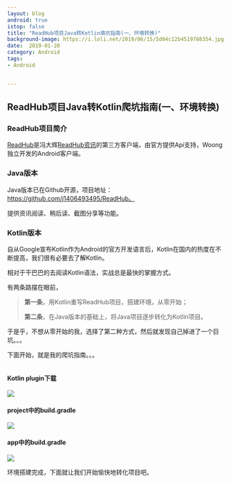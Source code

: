 ```yaml
---
layout: blog 
android: true 
istop: false
title: "ReadHub项目Java转Kotlin填坑指南(一、环境转换)" 
background-image: https://i.loli.net/2019/06/15/5d04c12b4519788354.jpg
date:  2019-01-20
category: Android
tags: 
- Android


---
```


## ReadHub项目Java转Kotlin爬坑指南(一、环境转换)

### ReadHub项目简介

[ReadHub](https://github.com/j1406493495/ReadHub)是冯大辉[ReadHub资讯](https://readhub.me/)的第三方客户端，由官方提供Api支持，Woong独立开发的Android客户端。

### Java版本

Java版本已在Github开源，项目地址：https://github.com/j1406493495/ReadHub。

提供资讯阅读、稍后读、截图分享等功能。

### Kotlin版本

自从Google宣布Kotlin作为Android的官方开发语言后，Kotlin在国内的热度在不断提高，我们很有必要去了解Kotlin。

相对于干巴巴的去阅读Kotlin语法，实战总是最快的掌握方式。

有两条路摆在眼前，

> **第一条**，用Kotlin重写ReadHub项目，搭建环境，从零开始；
>
> **第二条**，在Java版本的基础上，将Java项目逐步转化为Kotlin项目。

于是乎，不想从零开始的我，选择了第二种方式，然后就发现自己掉进了一个巨坑。。。

下面开始，就是我的爬坑指南。。。

![]()

#### Kotlin plugin下载

![](https://i.loli.net/2019/06/15/5d04cfc59fb5271358.jpg)

#### project中的build.gradle

![](https://i.loli.net/2019/06/15/5d04cfdba290942883.jpg)

#### app中的build.gradle

![](https://i.loli.net/2019/06/15/5d04cfeee311569078.jpg)

环境搭建完成，下面就让我们开始愉快地转化项目吧。

